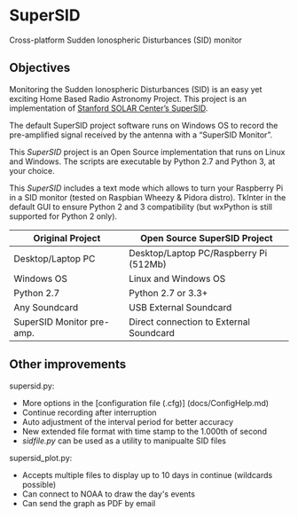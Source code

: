 SuperSID
========

Cross-platform Sudden Ionospheric Disturbances (SID) monitor

Objectives
----------
Monitoring the Sudden Ionospheric Disturbances (SID) is an easy yet exciting Home Based Radio Astronomy Project. This project is an implementation of [Stanford SOLAR Center’s SuperSID][Standford].

The default SuperSID project software runs on Windows OS to record the pre-amplified signal received by the antenna with a “SuperSID Monitor”. 

This *SuperSID* project is an Open Source implementation that runs on Linux and Windows. The scripts are executable by Python 2.7 and Python 3, at your choice.

This *SuperSID* includes a text mode which allows to turn your Raspberry Pi in a SID monitor (tested on Raspbian Wheezy & Pidora distro). TkInter in the default GUI to ensure Python 2 and 3 compatibility (but wxPython is still supported for Python 2 only).


|Original Project  |Open Source SuperSID Project
|------------------|--------------------------------------
|Desktop/Laptop PC |Desktop/Laptop PC/Raspberry Pi (512Mb)
|Windows OS        |Linux and Windows OS
|Python 2.7        |Python 2.7 or 3.3+
|Any Soundcard     |USB External Soundcard
|SuperSID Monitor pre-amp.  |Direct connection to External Soundcard

Other improvements
------------------

supersid.py:
 - More options in the [configuration file (.cfg)] (docs/ConfigHelp.md)
 - Continue recording after interruption
 - Auto adjustment of the interval period for better accuracy
 - New extended file format with time stamp to the 1.000th of second
 - *sidfile.py* can be used as a utility to manipualte SID files

supersid_plot.py:
 - Accepts multiple files to display up to 10 days in continue (wildcards possible)
 - Can connect to NOAA to draw the day's events
 - Can send the graph as PDF by email

[Standford]: http://solar-center.stanford.edu/SID/sidmonitor/

